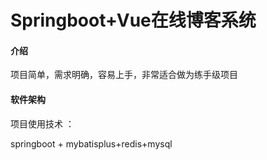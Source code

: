 # Springboot+Vue在线博客系统

#### 介绍
项目简单，需求明确，容易上手，非常适合做为练手级项目

#### 软件架构
项目使用技术 ：

springboot + mybatisplus+redis+mysql
